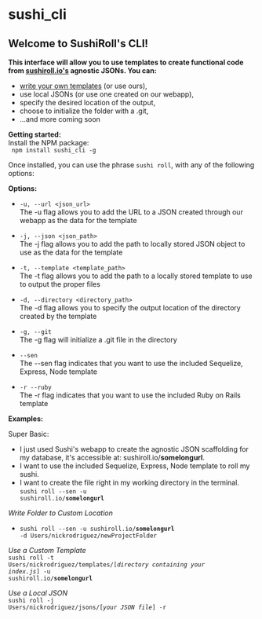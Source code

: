 # sushi_cli

<h2><strong>Welcome to SushiRoll's CLI!</strong></h2>

<strong>This interface will allow you to use templates to create functional code from <a href="https://github.com/Abazhenov/Sushi">sushiroll.io's</a> agnostic JSONs. You can:</strong>
- <a href="https://github.com/nrod80/sushi_cli/blob/master/template_guide.md"> write your own templates</a> (or use ours),
- use local JSONs (or use one created on our webapp),
- specify the desired location of the output,
- choose to initialize the folder with a .git,
- ...and more coming soon

<strong>Getting started:</strong> <br />
  Install the NPM package: <br />
  <code> npm install sushi_cli -g </code><br />


Once installed, you can use the phrase <code>sushi roll</code>, with any of the following options:

 <strong>Options:</strong>

  - <code>-u, --url \<json_url\></code> <br />
    The -u flag allows you to add the URL to a JSON created through our webapp as the data for the template

  - <code>-j, --json \<json_path\></code> <br />
    The -j flag allows you to add the path to locally stored JSON object to use as the data for the template

  - <code>-t, --template \<template_path\></code> <br />
    The -t flag allows you to add the path to a locally stored template to use to output the proper files

  - <code>-d, --directory \<directory_path\></code> <br />
    The -d flag allows you to specify the output location of the directory created by the template

  - <code>-g, --git</code> <br />
    The -g flag will initialize a .git file in the directory

  - <code>--sen</code> <br />
    The --sen flag indicates that you want to use the included Sequelize, Express, Node template

  - <code>-r --ruby </code> <br />
    The -r flag indicates that you want to use the included Ruby on Rails template


<strong>Examples:</strong><br />

Super Basic: <br />
  - I just used Sushi's webapp to create the agnostic JSON scaffolding for my database, it's accessible at: sushiroll.io/**somelongurl**. <br />
  - I want to use the included Sequelize, Express, Node template to roll my sushi.<br />
  - I want to create the file right in my working directory in the terminal.<br />
  <code>sushi roll --sen -u sushiroll.io/**somelongurl**</code><br />

  _Write Folder to Custom Location_ <br />
  - <code>sushi roll --sen -u sushiroll.io/**somelongurl** -d Users/nickrodriguez/newProjectFolder</code><br />

  _Use a Custom Template_ <br />
  <code>sushi roll -t Users/nickrodriguez/templates/[*directory containing your index.js*] -u sushiroll.io/**somelongurl**</code><br />

  _Use a Local JSON_ <br />
  <code>sushi roll -j Users/nickrodriguez/jsons/[*your JSON file*] -r</code><br />
